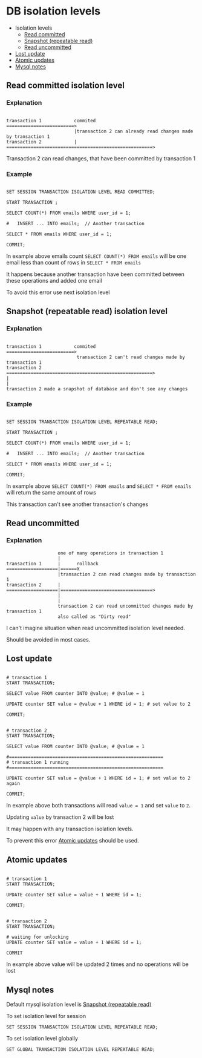 # DB isolation levels

* Isolation levels
  * [Read committed](#read-committed-isolation-level)
  * [Snapshot (repeatable read)](#snapshot-repeatable-read-isolation-level)
  * [Read uncommitted](#read-uncommitted)
* [Lost update](#lost-update)
* [Atomic updates](#atomic-updates)
* [Mysql notes](#mysql-notes)




## Read committed isolation level

### Explanation
```

transaction 1            commited
=========================>
                         |transaction 2 can already read changes made by transaction 1
transaction 2            |
======================================================>

```

Transaction 2 can read changes, that have been committed by transaction 1

### Example

```mysql

SET SESSION TRANSACTION ISOLATION LEVEL READ COMMITTED;

START TRANSACTION ;

SELECT COUNT(*) FROM emails WHERE user_id = 1;

#   INSERT ... INTO emails;  // Another transaction

SELECT * FROM emails WHERE user_id = 1;

COMMIT;

```

In example above emails count `SELECT COUNT(*) FROM emails` will be one email less than
count of rows in `SELECT * FROM emails`

It happens because another transaction have been committed between these operations
and added one email

To avoid this error use next isolation level








## Snapshot (repeatable read) isolation level

### Explanation
```

transaction 1            commited
=========================>
                          transaction 2 can't read changes made by transaction 1
transaction 2             
======================================================>
|
|
transaction 2 made a snapshot of database and don't see any changes

```

### Example

```mysql

SET SESSION TRANSACTION ISOLATION LEVEL REPEATABLE READ;

START TRANSACTION ;

SELECT COUNT(*) FROM emails WHERE user_id = 1;

#   INSERT ... INTO emails;  // Another transaction

SELECT * FROM emails WHERE user_id = 1;

COMMIT;

```

In example above `SELECT COUNT(*) FROM emails` and `SELECT * FROM emails` will return the same amount of rows

This transaction can't see another transaction's changes



## Read uncommitted

### Explanation

```
                   one of many operations in transaction 1
                   |
transaction 1      |      rollback
===================|======X
                   |transaction 2 can read changes made by transaction 1
transaction 2      |       
===================|==================================>
                   |
                   |
                   transaction 2 can read uncommitted changes made by transaction 1
                   also called as "Dirty read"
```

I can't imagine situation when read uncommitted isolation level needed.

Should be avoided in most cases.



## Lost update

```mysql

# transaction 1
START TRANSACTION;

SELECT value FROM counter INTO @value; # @value = 1

UPDATE counter SET value = @value + 1 WHERE id = 1; # set value to 2

COMMIT;


# transaction 2
START TRANSACTION;

SELECT value FROM counter INTO @value; # @value = 1

#=========================================================
# transaction 1 running
#=========================================================

UPDATE counter SET value = @value + 1 WHERE id = 1; # set value to 2 again

COMMIT;

```

In example above both transactions will read `value = 1` and set `value` to `2`.

Updating `value` by transaction 2 will be lost

It may happen with any transaction isolation levels.

To prevent this error [Atomic updates](#atomic-updates) should be used.




## Atomic updates

```mysql

# transaction 1
START TRANSACTION;

UPDATE counter SET value = value + 1 WHERE id = 1;

COMMIT;


# transaction 2
START TRANSACTION;

# waiting for unlocking
UPDATE counter SET value = value + 1 WHERE id = 1;

COMMIT 

```

In example above value will be updated 2 times and no operations will be lost



## Mysql notes

Default mysql isolation level is [Snapshot (repeatable read)](#snapshot-repeatable-read-isolation-level)

To set isolation level for session
```mysql
SET SESSION TRANSACTION ISOLATION LEVEL REPEATABLE READ;
```

To set isolation level globally
```mysql
SET GLOBAL TRANSACTION ISOLATION LEVEL REPEATABLE READ;
```